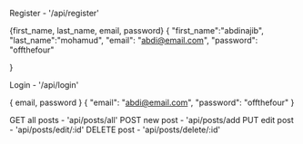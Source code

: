 Register - '/api/register'

{first_name, last_name, email, password}
{
"first_name":"abdinajib",
"last_name":"mohamud",
"email": "abdi@email.com",
"password": "offthefour"

}

Login - '/api/login'

{ email, password }
{
"email": "abdi@email.com",
"password": "offthefour"
}

GET all posts - 'api/posts/all'
POST new post - 'api/posts/add
PUT edit post - 'api/posts/edit/:id'
DELETE post - 'api/posts/delete/:id'
